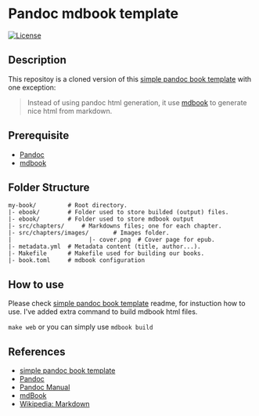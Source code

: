 # Pandoc mdbook template

[![License](https://img.shields.io/badge/license-MIT-blue.svg)](https://github.com/adisetiawan/pandoc-mdbook-template/blob/master/LICENSE)

## Description

This repositoy is a cloned version of this [simple pandoc book template](https://github.com/wikiti/pandoc-book-template) with one exception:

> Instead of using pandoc html generation, it use [mdbook](https://github.com/rust-lang/mdBook) to generate nice html from markdown.


## Prerequisite

* [Pandoc](http://pandoc.org)
* [mdbook](https://github.com/rust-lang/mdBook)

## Folder Structure

```
my-book/         # Root directory.
|- ebook/        # Folder used to store builded (output) files.
|- ebook/        # Folder used to store mdbook output
|- src/chapters/     # Markdowns files; one for each chapter.
|- src/chapters/images/       # Images folder.
|                      |- cover.png  # Cover page for epub.
|- metadata.yml  # Metadata content (title, author...).
|- Makefile      # Makefile used for building our books.
|- book.toml     # mdbook configuration
```

## How to use

Please check [simple pandoc book template](https://github.com/wikiti/pandoc-book-template) readme, for instuction how to use. I've added extra command to build mdbook html files.

`make web` or you can simply use `mdbook build`

## References
- [simple pandoc book template](https://github.com/wikiti/pandoc-book-template)
- [Pandoc](http://pandoc.org/)
- [Pandoc Manual](http://pandoc.org/MANUAL.html)
- [mdBook](https://github.com/rust-lang/mdBook)
- [Wikipedia: Markdown](http://wikipedia.org/wiki/Markdown)
